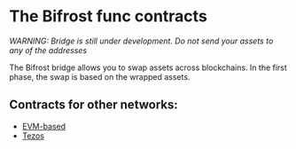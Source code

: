 # The Bifrost func contracts

_WARNING: Bridge is still under development. Do not send your assets to any of the addresses_

The Bifrost bridge allows you to swap assets across blockchains. In the first phase, the swap is based on the wrapped assets.

## Contracts for other networks:

- [EVM-based](https://github.com/bifrost-defi/bifrost-solidity-contracts)
- [Tezos](https://github.com/bifrost-defi/bifrost-tzs-contracts)
